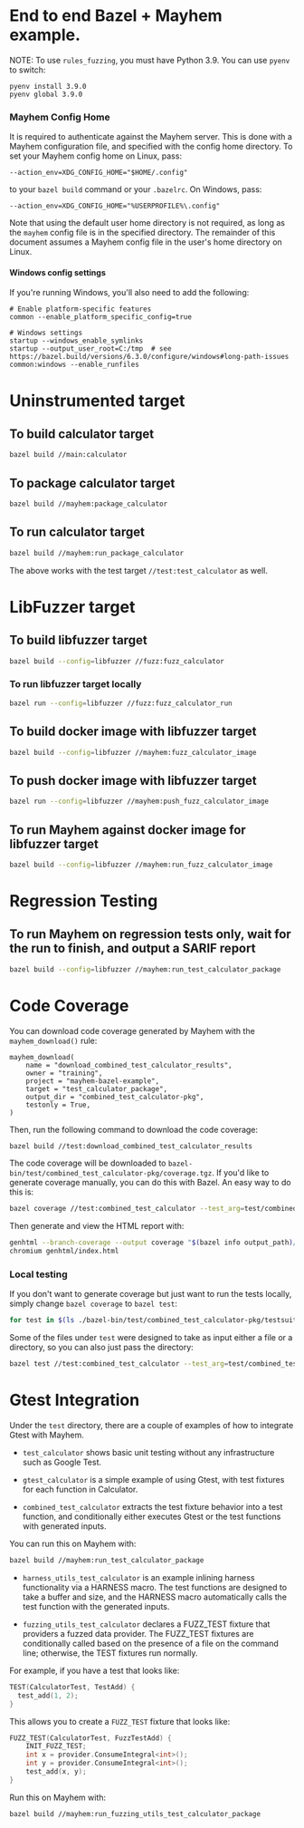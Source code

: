 # End to end Bazel + Mayhem example.

NOTE: To use `rules_fuzzing`, you must have Python 3.9. You can use `pyenv` to switch:
```
pyenv install 3.9.0
pyenv global 3.9.0
```

### Mayhem Config Home

It is required to authenticate against the Mayhem server. This is done with a Mayhem configuration file, and specified with the config home directory. To set your Mayhem config home on Linux, pass:
```
--action_env=XDG_CONFIG_HOME="$HOME/.config"
```
to your `bazel build` command or your `.bazelrc`. On Windows, pass:
```
--action_env=XDG_CONFIG_HOME="%USERPROFILE%\.config"
```
Note that using the default user home directory is not required, as long as the `mayhem` config file is in the specified directory. 
The remainder of this document assumes a Mayhem config file in the user's home directory on Linux.


#### Windows config settings

If you're running Windows, you'll also need to add the following:

```
# Enable platform-specific features
common --enable_platform_specific_config=true

# Windows settings
startup --windows_enable_symlinks
startup --output_user_root=C:/tmp  # see https://bazel.build/versions/6.3.0/configure/windows#long-path-issues
common:windows --enable_runfiles
```

# Uninstrumented target

## To build calculator target

```bash
bazel build //main:calculator
```

## To package calculator target

```bash
bazel build //mayhem:package_calculator
```

## To run calculator target

```bash
bazel build //mayhem:run_package_calculator 
```

The above works with the test target `//test:test_calculator` as well.

# LibFuzzer target

## To build libfuzzer target

```bash
bazel build --config=libfuzzer //fuzz:fuzz_calculator
```

### To run libfuzzer target locally

```bash
bazel run --config=libfuzzer //fuzz:fuzz_calculator_run
```

## To build docker image with libfuzzer target

```bash
bazel build --config=libfuzzer //mayhem:fuzz_calculator_image
```

## To push docker image with libfuzzer target

```bash
bazel run --config=libfuzzer //mayhem:push_fuzz_calculator_image
```

## To run Mayhem against docker image for libfuzzer target

```bash
bazel build --config=libfuzzer //mayhem:run_fuzz_calculator_image
```

# Regression Testing

## To run Mayhem on regression tests only, wait for the run to finish, and output a SARIF report

```bash
bazel build --config=libfuzzer //mayhem:run_test_calculator_package
```


# Code Coverage

You can download code coverage generated by Mayhem with the `mayhem_download()` rule:

```
mayhem_download(
    name = "download_combined_test_calculator_results",
    owner = "training",
    project = "mayhem-bazel-example",
    target = "test_calculator_package",
    output_dir = "combined_test_calculator-pkg",
    testonly = True,
)
```

Then, run the following command to download the code coverage:

```bash
bazel build //test:download_combined_test_calculator_results
```

The code coverage will be downloaded to `bazel-bin/test/combined_test_calculator-pkg/coverage.tgz`.
If you'd like to generate coverage manually, you can do this with Bazel. An easy way to do this is:

```bash
bazel coverage //test:combined_test_calculator --test_arg=test/combined_test_calculator-pkg/testsuite
```

Then generate and view the HTML report with:

```bash
genhtml --branch-coverage --output coverage "$(bazel info output_path)/_coverage/_coverage_report.dat"
chromium genhtml/index.html
```

### Local testing

If you don't want to generate coverage but just want to run the tests locally, simply change `bazel coverage` to `bazel test`:

```bash
for test in $(ls ./bazel-bin/test/combined_test_calculator-pkg/testsuite); do bazel test //test:combined_test_calculator --test_arg=test/combined_test_calculator-pkg/testsuite/$test; done
```

Some of the files under `test` were designed to take as input either a file or a directory, so you can also just pass the directory:

```bash
bazel test //test:combined_test_calculator --test_arg=test/combined_test_calculator-pkg/testsuite
```

# Gtest Integration

Under the `test` directory, there are a couple of examples of how to integrate Gtest with Mayhem. 

- `test_calculator` shows basic unit testing without any infrastructure such as Google Test.

- `gtest_calculator` is a simple example of using Gtest, with test fixtures for each function in Calculator.

- `combined_test_calculator` extracts the test fixture behavior into a test function, and conditionally either executes Gtest or the test functions with generated inputs. 

You can run this on Mayhem with:

```bash
bazel build //mayhem:run_test_calculator_package
```

- `harness_utils_test_calculator` is an example inlining harness functionality via a HARNESS macro. The test functions are designed to take a buffer and size, and the HARNESS macro automatically calls the test function with the generated inputs. 

- `fuzzing_utils_test_calculator` declares a FUZZ_TEST fixture that providers a fuzzed data provider. The FUZZ_TEST fixtures are conditionally called based on the presence of a file on the command line; otherwise, the TEST fixtures run normally.

For example, if you have a test that looks like:

```cpp
TEST(CalculatorTest, TestAdd) {
  test_add(1, 2);
}
```

This allows you to create a `FUZZ_TEST` fixture that looks like:

```cpp
FUZZ_TEST(CalculatorTest, FuzzTestAdd) {
    INIT_FUZZ_TEST;
    int x = provider.ConsumeIntegral<int>();
    int y = provider.ConsumeIntegral<int>();
    test_add(x, y);
}
```


Run this on Mayhem with:

```bash
bazel build //mayhem:run_fuzzing_utils_test_calculator_package
```
